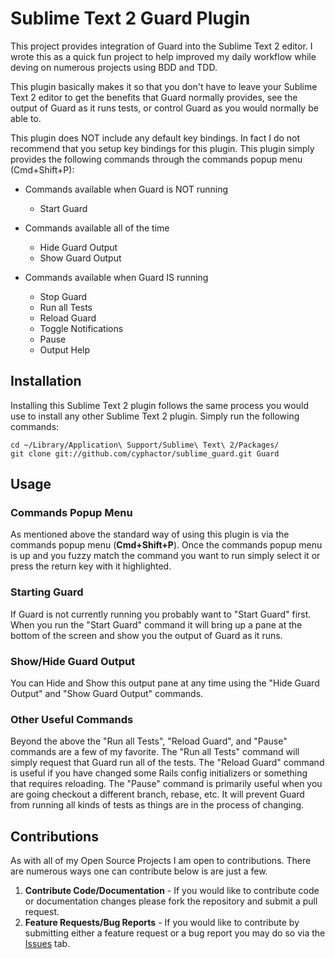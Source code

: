 Sublime Text 2 Guard Plugin
===========================

This project provides integration of Guard into the Sublime Text 2 editor. I wrote this as
a quick fun project to help improved my daily workflow while deving on numerous projects
using BDD and TDD.

This plugin basically makes it so that you don't have to leave your Sublime Text 2 editor to
get the benefits that Guard normally provides, see the output of Guard as it runs tests, or
control Guard as you would normally be able to.

This plugin does NOT include any default key bindings. In fact I do not recommend that you
setup key bindings for this plugin. This plugin simply provides the following commands
through the commands popup menu (Cmd+Shift+P):

* Commands available when Guard is NOT running

    * Start Guard

* Commands available all of the time

    * Hide Guard Output
    * Show Guard Output

* Commands available when Guard IS running

    * Stop Guard
    * Run all Tests
    * Reload Guard
    * Toggle Notifications
    * Pause
    * Output Help

## Installation

Installing this Sublime Text 2 plugin follows the same process you would use to install any other Sublime Text 2 plugin. Simply run the following commands:

    cd ~/Library/Application\ Support/Sublime\ Text\ 2/Packages/
    git clone git://github.com/cyphactor/sublime_guard.git Guard

## Usage

### Commands Popup Menu

As mentioned above the standard way of using this plugin is via the commands popup menu (**Cmd+Shift+P**).
Once the commands popup menu is up and you fuzzy match the command you want to run simply select it or
press the return key with it highlighted.

### Starting Guard

If Guard is not currently running you probably want to "Start Guard" first. When you run the "Start Guard"
command it will bring up a pane at the bottom of the screen and show you the output of Guard as it runs.

### Show/Hide Guard Output

You can Hide and Show this output pane at any time using the "Hide Guard Output" and "Show Guard Output"
commands.

### Other Useful Commands

Beyond the above the "Run all Tests", "Reload Guard", and "Pause" commands are a few of my favorite. The
"Run all Tests" command will simply request that Guard run all of the tests. The "Reload Guard" command
is useful if you have changed some Rails config initializers or something that requires reloading. The
"Pause" command is primarily useful when you are going checkout a different branch, rebase, etc. It will
prevent Guard from running all kinds of tests as things are in the process of changing.

## Contributions

As with all of my Open Source Projects I am open to contributions. There are numerous ways one can contribute
below is are just a few.

1. **Contribute Code/Documentation** - If you would like to contribute code or documentation changes please fork the repository and submit a pull request.
2. **Feature Requests/Bug Reports** - If you would like to contribute by submitting either a feature request or a bug report you may do so via the [Issues](http://github.com/cyphactor/sublime_guard/issues) tab.